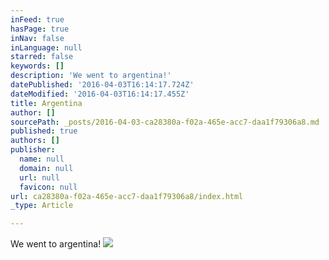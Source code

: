 ```yaml
---
inFeed: true
hasPage: true
inNav: false
inLanguage: null
starred: false
keywords: []
description: 'We went to argentina!'
datePublished: '2016-04-03T16:14:17.724Z'
dateModified: '2016-04-03T16:14:17.455Z'
title: Argentina
author: []
sourcePath: _posts/2016-04-03-ca28380a-f02a-465e-acc7-daa1f79306a8.md
published: true
authors: []
publisher:
  name: null
  domain: null
  url: null
  favicon: null
url: ca28380a-f02a-465e-acc7-daa1f79306a8/index.html
_type: Article

---
```

We went to argentina!
![](https://the-grid-user-content.s3-us-west-2.amazonaws.com/28154ae6-007a-4037-bf0d-3426011e3e3b.jpg)